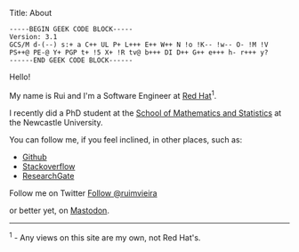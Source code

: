 Title: About

```
-----BEGIN GEEK CODE BLOCK-----
Version: 3.1
GCS/M d-(--) s:+ a C++ UL P+ L+++ E++ W++ N !o !K-- !w-- O- !M !V PS++@ PE-@ Y+ PGP t+ !5 X+ !R tv@ b+++ DI D++ G++ e+++ h- r+++ y?
------END GEEK CODE BLOCK------
```

Hello!

My name is Rui and I'm a Software Engineer at [Red Hat](https://www.redhat.com/en/about/company)<sup>1</sup>.

I recently did a PhD student at the [School of Mathematics and Statistics](http://www.ncl.ac.uk/maths/) at the Newcastle University.

You can follow me, if you feel inclined, in other places, such as:

  * [Github](https://github.com/ruivieira)
  * [Stackoverflow](http://stackoverflow.com/users/143732/rui-vieira)
  * [ResearchGate](https://www.researchgate.net/profile/Rui_Vieira5/)

Follow me on Twitter <a href="https://twitter.com/ruimvieira" class="twitter-follow-button" data-show-count="false">Follow @ruimvieira</a> <script>!function(d,s,id){var js,fjs=d.getElementsByTagName(s)[0],p=/^http:/.test(d.location)?'http':'https';if(!d.getElementById(id)){js=d.createElement(s);js.id=id;js.src=p+'://platform.twitter.com/widgets.js';fjs.parentNode.insertBefore(js,fjs);}}(document, 'script', 'twitter-wjs');</script>

or better yet, on <a href="https://mastodon.social/@ruivieira">Mastodon</a>. 

---

<sup>1</sup> - Any views on this site are my own, not Red Hat's.
